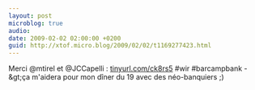 ```yaml
---
layout: post
microblog: true
audio: 
date: 2009-02-02 02:00:00 +0200
guid: http://xtof.micro.blog/2009/02/02/t1169277423.html
---
```

Merci @mtirel et @JCCapelli : [tinyurl.com/ck8rs5](http://tinyurl.com/ck8rs5) #wir #barcampbank -&amp;gt;ça m'aidera pour mon dîner du 19 avec des néo-banquiers ;)
